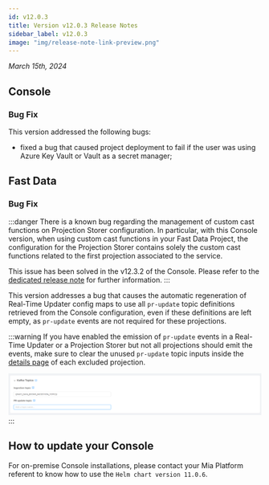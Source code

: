 ```yaml
---
id: v12.0.3
title: Version v12.0.3 Release Notes
sidebar_label: v12.0.3
image: "img/release-note-link-preview.png"
---
```


_March 15th, 2024_

## Console

### Bug Fix

This version addressed the following bugs:

* fixed a bug that caused project deployment to fail if the user was using Azure Key Vault or Vault as a secret manager;

## Fast Data

### Bug Fix

:::danger
There is a known bug regarding the management of custom cast functions on Projection Storer configuration. In particular, with this Console version, when using custom cast functions in your Fast Data Project, the configuration for the Projection Storer contains solely the custom cast functions related to the first projection associated to the service.

This issue has been solved in the v12.3.2 of the Console. Please refer to the [dedicated release note](/release-notes/v12.3.2.md) for further information.
:::

This version addresses a bug that causes the automatic regeneration of Real-Time Updater config maps to use all `pr-update` topic definitions retrieved from the Console configuration, even if these definitions are left empty, as `pr-update` events are not required for these projections.

:::warning
If you have enabled the emission of `pr-update` events in a Real-Time Updater or a Projection Storer but not all projections should emit the events, make sure to clear the unused `pr-update` topic inputs inside the [details page](/fast_data/configuration/projections.md#pr-update-topic) of each excluded projection.

![Kafka Topics section inside Projection details page](./img/kafka_topics_projection_page.png)
:::

## How to update your Console

For on-premise Console installations, please contact your Mia Platform referent to know how to use the `Helm chart version 11.0.6`.
